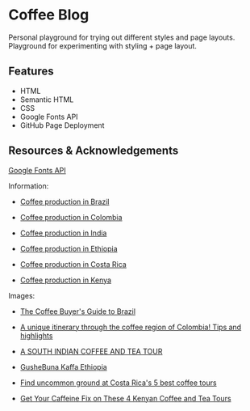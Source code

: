 # Coffee Blog
Personal playground for trying out different styles and page layouts. <br />
Playground for experimenting with styling + page layout.

## Features
* HTML
* Semantic HTML
* CSS
* Google Fonts API
* GitHub Page Deployment

## Resources & Acknowledgements
[Google Fonts API](https://fonts.google.com/)

Information:
* [Coffee production in Brazil](https://en.wikipedia.org/wiki/Coffee_production_in_Brazil)

* [Coffee production in Colombia](https://en.wikipedia.org/wiki/Coffee_production_in_Colombia)

* [Coffee production in India](https://en.wikipedia.org/wiki/Coffee_production_in_India)

* [Coffee production in Ethiopia](https://en.wikipedia.org/wiki/Coffee_production_in_Ethiopia)

* [Coffee production in Costa Rica](https://en.wikipedia.org/wiki/Coffee_production_in_Costa_Rica)

* [Coffee production in Kenya](https://en.wikipedia.org/wiki/Coffee_production_in_Kenya)

Images:
* [The Coffee Buyer's Guide to Brazil](https://www.baristahustle.com/lesson/cbgb-5-01-exploring-coffee-production-in-brazil/)

* [A unique itinerary through the coffee region of Colombia! Tips and highlights](https://www.passporttheworld.com/coffee-region-colombia-itinerary/)

* [A SOUTH INDIAN COFFEE AND TEA TOUR](https://www.greavesindia.com/south-indian-coffee-tea-tour/)

* [GusheBuna Kaffa Ethiopia](https://www.gushebuna.com/)

* [Find uncommon ground at Costa Rica's 5 best coffee tours](https://www.lonelyplanet.com/articles/best-coffee-tours-in-costa-rica)

* [Get Your Caffeine Fix on These 4 Kenyan Coffee and Tea Tours](https://matadornetwork.com/read/kenyan-coffee-tea-tours/)